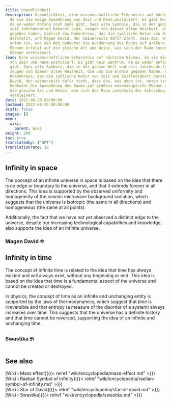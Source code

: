```yaml
---
title: Unendlichkeit
description: Unendlichkeit, eine wissenschaftliche Erkenntnis auf höchstem Niveau,
  da sie die ewige Ausdehnung von Zeit und Raum postuliert. Es gibt kein Zentrum,
  da es weder Anfang noch Ende gibt. Zwei alte Symbole, die in der ganzen Welt und
  seit Jahrhunderten bekannt sind, zeugen von dieser alten Weisheit, die uns die Elohim
  gegeben haben, nämlich das Hakenkreuz, das die zyklische Natur von Zeit und Zeitlosigkeit
  darstellt, und Magen David, der seinerseits dafür steht, dass das, was oben ist,
  unten ist, was den Weg bedeutet Die Ausdehnung des Raums auf größere makroskopische
  Ebenen erfolgt auf die gleiche Art und Weise, wie sich der Raum innerhalb der mikroskopischen
  Ebenen verkleinert.
lead: Eine wissenschaftliche Erkenntnis auf höchstem Niveau, da sie die ewige Ausdehnung
  von Zeit und Raum postuliert. Es gibt kein Zentrum, da es weder Anfang noch Ende
  gibt. Zwei alte Symbole, die in der ganzen Welt und seit Jahrhunderten bekannt sind,
  zeugen von dieser alten Weisheit, die uns die Elohim gegeben haben, nämlich das
  Hakenkreuz, das die zyklische Natur von Zeit und Zeitlosigkeit darstellt, und Magen
  David, der seinerseits dafür steht, dass das, was oben ist, unten ist, was den Weg
  bedeutet Die Ausdehnung des Raums auf größere makroskopische Ebenen erfolgt auf
  die gleiche Art und Weise, wie sich der Raum innerhalb der mikroskopischen Ebenen
  verkleinert.
date: 2022-09-20 00:00:00
lastmod: 2022-09-20 00:00:00
draft: false
images: []
menu:
  wiki:
    parent: Wiki
weight: 200
toc: true
translatedby: ["GPT"]
translationrate: 10
---
```


## Infinity in space

The concept of an infinite universe in space is based on the idea that there is no edge or boundary to the universe, and that it extends forever in all directions. This idea is supported by the observed uniformity and homogeneity of the cosmic microwave background radiation, which suggests that the universe is isotropic (the same in all directions) and homogeneous (the same at all points).

Additionally, the fact that we have not yet observed a distinct edge to the universe, despite our increasing technological capabilities and knowledge, also supports the idea of an infinite universe.

### Magen David ✡

## Infinity in time

The concept of infinite time is related to the idea that time has always existed and will always exist, without any beginning or end. This idea is based on the idea that time is a fundamental aspect of the universe and cannot be created or destroyed.

In physics, the concept of time as an infinite and unchanging entity is supported by the laws of thermodynamics, which suggest that time is irreversible and that entropy (a measure of the disorder of a system) always increases over time. This suggests that the universe has a definite history and that time cannot be reversed, supporting the idea of an infinite and unchanging time.

### Swastika ࿕

## See also

[Wiki › Mass effect]({{< relref "wiki/encyclopedia/mass-effect.md" >}})</br>
[Wiki › Raelian Symbol of Infinity]({{< relref "wiki/encyclopedia/raelian-symbol-of-infinity.md" >}})</br>
[Wiki › Star of David]({{< relref "wiki/encyclopedia/star-of-david.md" >}})</br>
[Wiki › Swastika]({{< relref "wiki/encyclopedia/swastika.md" >}})</br>
